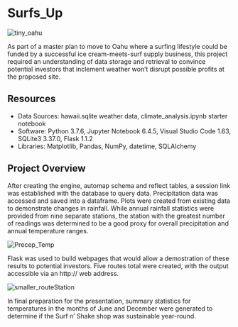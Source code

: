 # Surfs_Up
![tiny_oahu](https://user-images.githubusercontent.com/30667001/153775997-c7d36783-96d1-4e3a-9dc7-b73791c4f109.png)

As part of a master plan to move to Oahu where a surfing lifestyle could be funded by a successful ice cream-meets-surf supply business, this project required an understanding of data storage and retrieval to convince potential investors that inclement weather won’t disrupt possible profits at the proposed site.

## Resources
* Data Sources: hawaii.sqlite weather data, climate_analysis.ipynb starter notebook
* Software: Python 3.7.6, Jupyter Notebook 6.4.5, Visual Studio Code 1.63, SQLite3 3.37.0, Flask 1.1.2
* Libraries: Matplotlib, Pandas, NumPy, datetime, SQLAlchemy

## Project Overview
After creating the engine, automap schema and reflect tables, a session link was established with the database to query data. Precipitation data was accessed and saved into a dataframe. Plots were created from existing data to demonstrate changes in rainfall. While annual rainfall statistics were provided from nine separate stations, the station with the greatest number of readings was determined to be a good proxy for overall precipitation and annual temperature ranges.

![Precep_Temp](https://user-images.githubusercontent.com/30667001/153778423-a7ec6bdf-461d-4e48-9107-70594734ac0d.png)

Flask was used to build webpages that would allow a demostration of these results to potential investors. Five routes total were created, with the output accessible via an http:// web address.

![smaller_routeStation](https://user-images.githubusercontent.com/30667001/153777305-d3902137-b38e-48be-b157-2c120df04614.png)

In final preparation for the presentation, summary statistics for temperatures in the months of June and December were generated to determine if the Surf n’ Shake shop was sustainable year-round.

